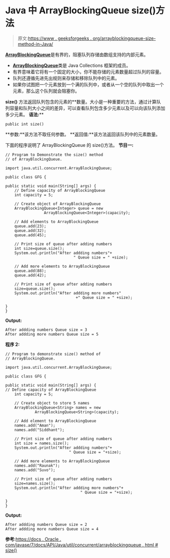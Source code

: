 # Java 中 ArrayBlockingQueue size()方法

> 原文:[https://www . geeksforgeeks . org/arrayblockingqueue-size-method-in-Java/](https://www.geeksforgeeks.org/arrayblockingqueue-size-method-in-java/)

[**ArrayBlockingQueue**](https://www.geeksforgeeks.org/arrayblockingqueue-class-in-java/)是有界的，阻塞队列存储由数组支持的内部元素。

*   [**ArrayBlockingQueue**](https://www.geeksforgeeks.org/arrayblockingqueue-class-in-java/)类是 Java Collections 框架的成员。
*   有界意味着它将有一个固定的大小，你不能存储的元素数量超过队列的容量。
*   队列还遵循先进先出规则来存储和移除队列中的元素。
*   如果你试图把一个元素放到一个满的队列中，或者从一个空的队列中取出一个元素，那么这个队列就会阻塞你。

**size()** 方法返回队列包含的元素的**数量。大小是一种重要的方法，通过计算队列容量和队列大小之间的差异，可以查看队列包含多少元素以及可以向该队列添加多少元素。
**语法:****

```
public int size()
```

**参数:**该方法不取任何参数。
**返回值:**该方法返回该队列中的元素数量。

下面的程序说明了 ArrayBlockingQueue 的 size()方法。
**节目一:**

```
// Program to Demonstrate the size() method
// of ArrayBlockingQueue.

import java.util.concurrent.ArrayBlockingQueue;

public class GFG {

public static void main(String[] args) {
    // Define capacity of ArrayBlockingQueue
    int capacity = 5;

    // Create object of ArrayBlockingQueue
    ArrayBlockingQueue<Integer> queue = new 
                 ArrayBlockingQueue<Integer>(capacity);

    // Add elements to ArrayBlockingQueue
    queue.add(23);
    queue.add(32);
    queue.add(45);

    // Print size of queue after adding numbers
    int size=queue.size();
    System.out.println("After addding numbers"+
                              " Queue size = " +size);

    // Add more elements to ArrayBlockingQueue
    queue.add(88);
    queue.add(42);

    // Print size of queue after adding numbers
    size=queue.size();
    System.out.println("After addding more numbers"
                               +" Queue size = " +size);

} 
}
```

**Output:**

```
After addding numbers Queue size = 3
After addding more numbers Queue size = 5

```

**程序 2:**

```
// Program to demonstrate size() method of
// ArrayBlockingQueue.

import java.util.concurrent.ArrayBlockingQueue;

public class GFG {

public static void main(String[] args) {
// Define capacity of ArrayBlockingQueue
    int capacity = 5;

    // Create object to store 5 names
    ArrayBlockingQueue<String> names = new 
             ArrayBlockingQueue<String>(capacity);

    // Add element to ArrayBlockingQueue
    names.add("Aman");
    names.add("Siddhant");

    // Print size of queue after adding numbers
    int size = names.size();
    System.out.println("After addding numbers"+
                            " Queue size = "+size);

    // Add more elements to ArrayBlockingQueue
    names.add("Raunak");
    names.add("Suvo");

    // Print size of queue after adding numbers
    size=names.size();
    System.out.println("After addding more numbers"+
                                 " Queue size = "+size);

} 
}
```

**Output:**

```
After addding numbers Queue size = 2
After addding more numbers Queue size = 4

```

**参考:**[https://docs . Oracle . com/javase/7/docs/API/Java/util/concurrent/arrayblockingqueue . html # size()](https://docs.oracle.com/javase/7/docs/api/java/util/concurrent/ArrayBlockingQueue.html#size())